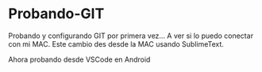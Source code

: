 # Probando-GIT
Probando y configurando GIT por primera vez...
A ver si lo puedo conectar con mi MAC.
Este cambio des desde la MAC usando SublimeText.
 
 Ahora probando desde VSCode en Android